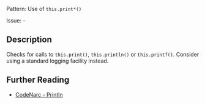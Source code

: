 Pattern: Use of `this.print*()`

Issue: -

## Description

Checks for calls to `this.print()`, `this.println()` or `this.printf()`. Consider using a standard logging facility instead.

## Further Reading

* [CodeNarc - Println](https://codenarc.github.io/CodeNarc/codenarc-rules-logging.html#println-rule)